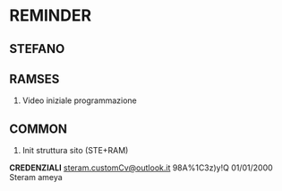 # REMINDER 

## STEFANO 



## RAMSES 

1) Video iniziale programmazione 

## COMMON 

1) Init struttura sito (STE+RAM)


**CREDENZIALI**
steram.customCv@outlook.it 
98A%1C3z)y!Q
01/01/2000
Steram ameya